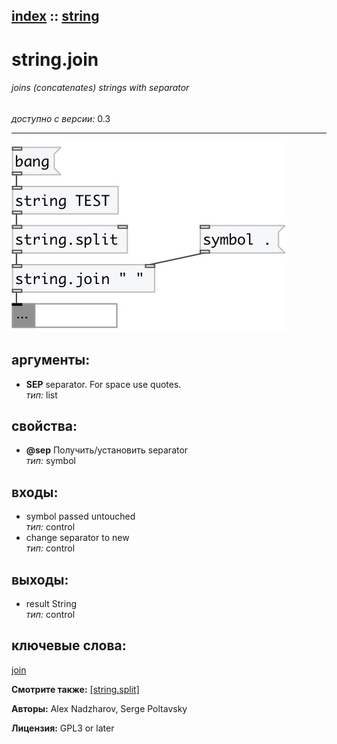 [index](index.html) :: [string](category_string.html)
---

# string.join

###### joins (concatenates) strings with separator

*доступно с версии:* 0.3

---




[![example](../examples/img/string.join.jpg)](../examples/pd/string.join.pd)



## аргументы:

* **SEP**
separator. For space use quotes.<br>
_тип:_ list<br>





## свойства:

* **@sep** 
Получить/установить separator<br>
_тип:_ symbol<br>



## входы:

* symbol passed untouched<br>
_тип:_ control
* change separator to new<br>
_тип:_ control



## выходы:

* result String<br>
_тип:_ control



## ключевые слова:

[join](keywords/join.html)



**Смотрите также:**
[\[string.split\]](string.split.html)




**Авторы:** Alex Nadzharov, Serge Poltavsky




**Лицензия:** GPL3 or later





